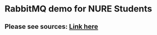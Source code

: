 # RabbitMQ demo for NURE Students
## Please see sources: [Link here](https://www.rabbitmq.com/tutorials/tutorial-one-java)